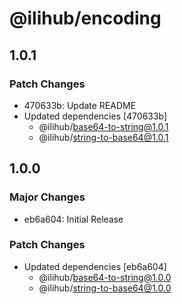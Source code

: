 # @ilihub/encoding

## 1.0.1

### Patch Changes

- 470633b: Update README
- Updated dependencies [470633b]
  - @ilihub/base64-to-string@1.0.1
  - @ilihub/string-to-base64@1.0.1

## 1.0.0

### Major Changes

- eb6a604: Initial Release

### Patch Changes

- Updated dependencies [eb6a604]
  - @ilihub/base64-to-string@1.0.0
  - @ilihub/string-to-base64@1.0.0
